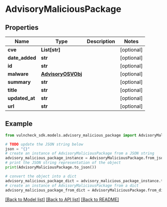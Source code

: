 # AdvisoryMaliciousPackage


## Properties

Name | Type | Description | Notes
------------ | ------------- | ------------- | -------------
**cve** | **List[str]** |  | [optional] 
**date_added** | **str** |  | [optional] 
**id** | **str** |  | [optional] 
**malware** | [**AdvisoryOSVObj**](AdvisoryOSVObj.md) |  | [optional] 
**summary** | **str** |  | [optional] 
**title** | **str** |  | [optional] 
**updated_at** | **str** |  | [optional] 
**url** | **str** |  | [optional] 

## Example

```python
from vulncheck_sdk.models.advisory_malicious_package import AdvisoryMaliciousPackage

# TODO update the JSON string below
json = "{}"
# create an instance of AdvisoryMaliciousPackage from a JSON string
advisory_malicious_package_instance = AdvisoryMaliciousPackage.from_json(json)
# print the JSON string representation of the object
print(AdvisoryMaliciousPackage.to_json())

# convert the object into a dict
advisory_malicious_package_dict = advisory_malicious_package_instance.to_dict()
# create an instance of AdvisoryMaliciousPackage from a dict
advisory_malicious_package_from_dict = AdvisoryMaliciousPackage.from_dict(advisory_malicious_package_dict)
```
[[Back to Model list]](../README.md#documentation-for-models) [[Back to API list]](../README.md#documentation-for-api-endpoints) [[Back to README]](../README.md)


